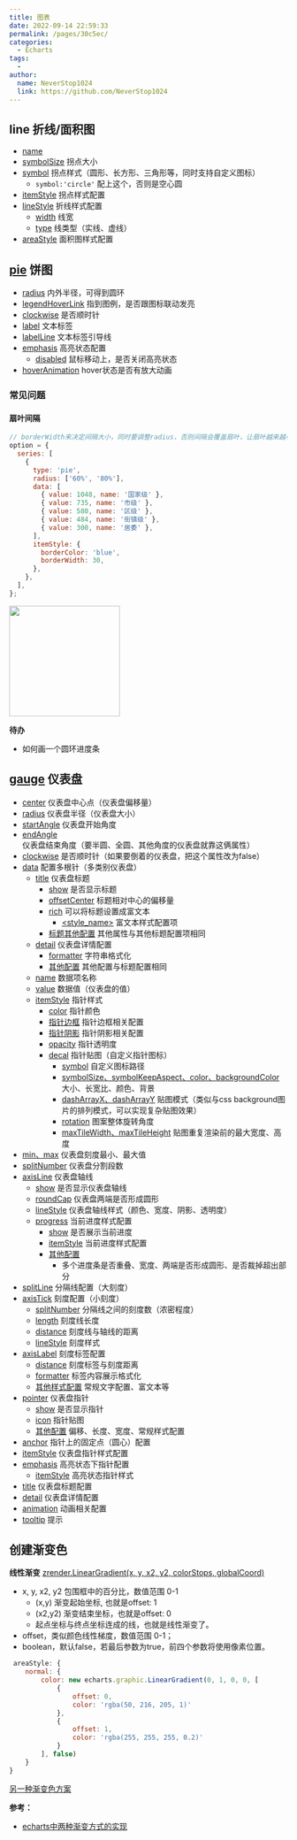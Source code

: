 ```yaml
---
title: 图表
date: 2022-09-14 22:59:33
permalink: /pages/30c5ec/
categories:
  - Echarts
tags:
  - 
author: 
  name: NeverStop1024
  link: https://github.com/NeverStop1024
---
```

## line 折线/面积图
* [name](https://echarts.apache.org/zh/option.html#series-line.name)
* [symbolSize](https://echarts.apache.org/zh/option.html#series-line.symbolSize) 拐点大小
* [symbol](https://echarts.apache.org/zh/option.html#series-line.symbol) 拐点样式（圆形、长方形、三角形等，同时支持自定义图标）
  * `symbol:'circle'` 配上这个，否则是空心圆
* [itemStyle](https://echarts.apache.org/zh/option.html#series-line.itemStyle) 拐点样式配置
* [lineStyle](https://echarts.apache.org/zh/option.html#series-line.lineStyle) 折线样式配置
  * [width](https://echarts.apache.org/zh/option.html#series-line.lineStyle.width) 线宽
  * [type](https://echarts.apache.org/zh/option.html#series-line.lineStyle.type) 线类型（实线、虚线）
* [areaStyle](https://echarts.apache.org/zh/option.html#series-line.areaStyle) 面积图样式配置


## [pie](https://echarts.apache.org/zh/option.html#series-pie) 饼图
* [radius](https://echarts.apache.org/zh/option.html#series-pie.radius) 内外半径，可得到圆环
* [legendHoverLink](https://echarts.apache.org/zh/option.html#series-pie.legendHoverLink) 指到图例，是否跟图标联动发亮
* [clockwise](https://echarts.apache.org/zh/option.html#series-pie.clockwise) 是否顺时针
* [label](https://echarts.apache.org/zh/option.html#series-pie.label) 文本标签
* [labelLine](https://echarts.apache.org/zh/option.html#series-pie.labelLine) 文本标签引导线
* [emphasis](https://echarts.apache.org/zh/option.html#series-pie.emphasis) 高亮状态配置
  * [disabled](https://echarts.apache.org/zh/option.html#series-pie.emphasis.disabled) 鼠标移动上，是否关闭高亮状态
* [hoverAnimation](https://echarts.apache.org/zh/option.html#series-boxplot.hoverAnimation) hover状态是否有放大动画
### 常见问题
#### 扇叶间隔
```javascript
// borderWidth来决定间隔大小，同时要调整radius，否则间隔会覆盖扇叶，让扇叶越来越小
option = {
  series: [
    {
      type: 'pie',
      radius: ['60%', '80%'],
      data: [
        { value: 1048, name: '国家级' },
        { value: 735, name: '市级' },
        { value: 580, name: '区级' },
        { value: 484, name: '街镇级' },
        { value: 300, name: '居委' },
      ],
      itemStyle: {
        borderColor: 'blue',
        borderWidth: 30,
      },
    },
  ],
};
```
<img src="https://cdn.jsdelivr.net/gh/NeverStop1024/images-store@main/blog/img_q9YIC7.png" width="200" height="200">

**待办**
* 如何画一个圆环进度条

## [gauge](https://echarts.apache.org/zh/option.html#series-gauge) 仪表盘
* [center](https://echarts.apache.org/zh/option.html#series-gauge.center) 仪表盘中心点（仪表盘偏移量）
* [radius](https://echarts.apache.org/zh/option.html#series-gauge.radius) 仪表盘半径（仪表盘大小）
* [startAngle](https://echarts.apache.org/zh/option.html#series-gauge.startAngle) 仪表盘开始角度
* [endAngle](https://echarts.apache.org/zh/option.html#series-gauge.endAngle) 仪表盘结束角度（要半圆、全圆、其他角度的仪表盘就靠这俩属性）
* [clockwise](https://echarts.apache.org/zh/option.html#series-gauge.clockwise) 是否顺时针（如果要倒着的仪表盘，把这个属性改为false）
* [data](https://echarts.apache.org/zh/option.html#series-gauge.data) 配置多根针（多类别仪表盘）
  * [title](https://echarts.apache.org/zh/option.html#series-gauge.data.title) 仪表盘标题
    * [show](https://echarts.apache.org/zh/option.html#series-gauge.data.title.show) 是否显示标题
    * [offsetCenter](https://echarts.apache.org/zh/option.html#series-gauge.data.title.offsetCenter) 标题相对中心的偏移量
    * [rich](https://echarts.apache.org/zh/option.html#series-gauge.data.title.rich) 可以将标题设置成富文本
      * [<style_name>](https://echarts.apache.org/zh/option.html#series-gauge.data.title.rich.%3Cstyle_name%3E) 富文本样式配置项
    * [标题其他配置](https://echarts.apache.org/zh/option.html#series-gauge.data.title.color) 其他属性与其他标题配置项相同
  * [detail](https://echarts.apache.org/zh/option.html#series-gauge.data.detail) 仪表盘详情配置
    * [formatter](https://echarts.apache.org/zh/option.html#series-gauge.data.detail.formatter) 字符串格式化
    * [其他配置](https://echarts.apache.org/zh/option.html#series-gauge.data.detail) 其他配置与标题配置相同
  * [name](https://echarts.apache.org/zh/option.html#series-gauge.data.name) 数据项名称
  * [value](https://echarts.apache.org/zh/option.html#series-gauge.data.value) 数据值（仪表盘的值）
  * [itemStyle](https://echarts.apache.org/zh/option.html#series-gauge.data.itemStyle) 指针样式
    * [color](https://echarts.apache.org/zh/option.html#series-gauge.data.itemStyle.color) 指针颜色
    * [指针边框](https://echarts.apache.org/zh/option.html#series-gauge.data.itemStyle.borderColor) 指针边框相关配置
    * [指针阴影](https://echarts.apache.org/zh/option.html#series-gauge.data.itemStyle.shadowBlur) 指针阴影相关配置
    * [opacity](https://echarts.apache.org/zh/option.html#series-gauge.data.itemStyle.opacity) 指针透明度
    * [decal](https://echarts.apache.org/zh/option.html#series-gauge.data.itemStyle.decal) 指针贴图（自定义指针图标）
      * [symbol](https://echarts.apache.org/zh/option.html#series-gauge.data.itemStyle.decal.symbol) 自定义图标路径
      * [symbolSize、symbolKeepAspect、color、backgroundColor](https://echarts.apache.org/zh/option.html#series-gauge.data.itemStyle.decal.symbolSize) 大小、长宽比、颜色、背景
      * [dashArrayX、dashArrayY](https://echarts.apache.org/zh/option.html#series-gauge.data.itemStyle.decal.dashArrayX) 贴图模式（类似与css background图片的排列模式，可以实现复杂贴图效果）
      * [rotation](https://echarts.apache.org/zh/option.html#series-gauge.data.itemStyle.decal.rotation) 图案整体旋转角度
      * [maxTileWidth、maxTileHeight](https://echarts.apache.org/zh/option.html#series-gauge.data.itemStyle.decal.maxTileHeight) 贴图重复渲染前的最大宽度、高度
* [min、max](https://echarts.apache.org/zh/option.html#series-gauge.min) 仪表盘刻度最小、最大值
* [splitNumber](https://echarts.apache.org/zh/option.html#series-gauge.splitNumber) 仪表盘分割段数
* [axisLine](https://echarts.apache.org/zh/option.html#series-gauge.axisLine) 仪表盘轴线
  * [show](https://echarts.apache.org/zh/option.html#series-gauge.axisLine.show) 是否显示仪表盘轴线
  * [roundCap](https://echarts.apache.org/zh/option.html#series-gauge.axisLine.roundCap) 仪表盘两端是否形成圆形
  * [lineStyle](https://echarts.apache.org/zh/option.html#series-gauge.axisLine.lineStyle) 仪表盘轴线样式（颜色、宽度、阴影、透明度）
  * [progress](https://echarts.apache.org/zh/option.html#series-gauge.progress) 当前进度样式配置
    * [show](https://echarts.apache.org/zh/option.html#series-gauge.progress.show) 是否展示当前进度
    * [itemStyle](https://echarts.apache.org/zh/option.html#series-gauge.progress.itemStyle) 当前进度样式配置
    * [其他配置](https://echarts.apache.org/zh/option.html#series-gauge.progress.overlap)
      * 多个进度条是否重叠、宽度、两端是否形成圆形、是否裁掉超出部分
* [splitLine](https://echarts.apache.org/zh/option.html#series-gauge.splitLine) 分隔线配置（大刻度）
* [axisTick](https://echarts.apache.org/zh/option.html#series-gauge.axisTick) 刻度配置（小刻度）
  * [splitNumber](https://echarts.apache.org/zh/option.html#series-gauge.axisTick.splitNumber) 分隔线之间的刻度数（浓密程度）
  * [length](https://echarts.apache.org/zh/option.html#series-gauge.axisTick.length) 刻度线长度
  * [distance](https://echarts.apache.org/zh/option.html#series-gauge.axisTick.distance) 刻度线与轴线的距离
  * [lineStyle](https://echarts.apache.org/zh/option.html#series-gauge.axisTick.lineStyle) 刻度样式
* [axisLabel](https://echarts.apache.org/zh/option.html#series-gauge.axisLabel) 刻度标签配置
  * [distance](https://echarts.apache.org/zh/option.html#series-gauge.axisLabel.distance) 刻度标签与刻度距离
  * [formatter](https://echarts.apache.org/zh/option.html#series-gauge.axisLabel.formatter) 标签内容展示格式化
  * [其他样式配置](https://echarts.apache.org/zh/option.html#series-gauge.axisLabel.color) 常规文字配置、富文本等
* [pointer](https://echarts.apache.org/zh/option.html#series-gauge.pointer) 仪表盘指针
  * [show](https://echarts.apache.org/zh/option.html#series-gauge.pointer.show) 是否显示指针
  * [icon](https://echarts.apache.org/zh/option.html#series-gauge.pointer.icon) 指针贴图
  * [其他配置](https://echarts.apache.org/zh/option.html#series-gauge.pointer.offsetCenter) 偏移、长度、宽度、常规样式配置
* [anchor](https://echarts.apache.org/zh/option.html#series-gauge.anchor) 指针上的固定点（圆心）配置
* [itemStyle](https://echarts.apache.org/zh/option.html#series-gauge.itemStyle) 仪表盘指针样式配置
* [emphasis](https://echarts.apache.org/zh/option.html#series-gauge.emphasis) 高亮状态下指针配置
  * [itemStyle](https://echarts.apache.org/zh/option.html#series-gauge.emphasis.itemStyle) 高亮状态指针样式
* [title](https://echarts.apache.org/zh/option.html#series-gauge.title) 仪表盘标题配置
* [detail](https://echarts.apache.org/zh/option.html#series-gauge.detail) 仪表盘详情配置
* [animation](https://echarts.apache.org/zh/option.html#series-gauge.animation) 动画相关配置
* [tooltip](https://echarts.apache.org/zh/option.html#series-gauge.tooltip) 提示






## 创建渐变色
**线性渐变**
[zrender.LinearGradient(x, y, x2, y2, colorStops, globalCoord)](https://ecomfe.github.io/zrender-doc/public/api.html#zrenderlineargradient)
* x, y, x2, y2 包围框中的百分比，数值范围 0-1
  * (x,y) 渐变起始坐标, 也就是offset: 1
  * (x2,y2) 渐变结束坐标，也就是offset: 0
  * 起点坐标与终点坐标连成的线，也就是线性渐变了。
* offset，类似颜色线性梯度，数值范围 0-1；
* boolean，默认false，若最后参数为true，前四个参数将使用像素位置。
```javascript
 areaStyle: {
    normal: {
        color: new echarts.graphic.LinearGradient(0, 1, 0, 0, [
            {
                offset: 0,
                color: 'rgba(50, 216, 205, 1)'
            },
            {
                offset: 1,
                color: 'rgba(255, 255, 255, 0.2)'
            }
        ], false)
    }
}
```

[另一种渐变色方案](https://echarts.apache.org/zh/option.html#color)

**参考：**
* [echarts中两种渐变方式的实现](https://blog.csdn.net/weixin_42927679/article/details/125170162)